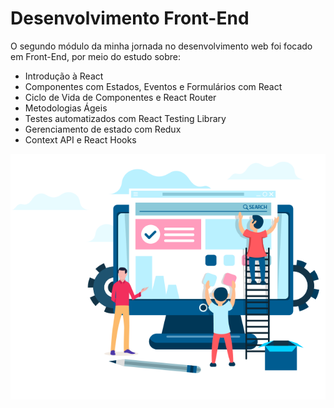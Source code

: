 # Desenvolvimento Front-End

O segundo módulo da minha jornada no desenvolvimento web foi focado em Front-End, por meio do estudo sobre:

* Introdução à React
* Componentes com Estados, Eventos e Formulários com React
* Ciclo de Vida de Componentes e React Router
* Metodologias Ágeis
* Testes automatizados com React Testing Library
* Gerenciamento de estado com Redux
* Context API e React Hooks

<p align="center">
  <img src="https://github.com/guilherme-ac-fernandes/trybe-exercicios/blob/main/02-front-end/front.png" alt="Imagem Front-End Development"/>
</p>
